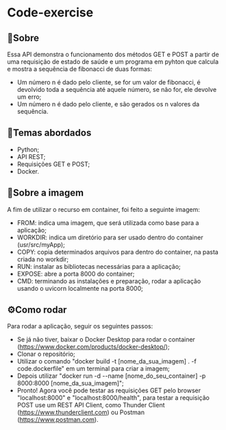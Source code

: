 # Code-exercise
## 🤔Sobre
Essa API demonstra o funcionamento dos métodos GET e POST a partir de uma requisição de estado de saúde e um programa em pyhton que calcula e mostra a sequência de fibonacci de duas formas:
- Um número n é dado pelo cliente, se for um valor de fibonacci, é devolvido toda a sequência até aquele número, se não for, ele devolve um erro;
- Um número n é dado pelo cliente, e são gerados os n valores da sequência.

## 📑Temas abordados
- Python;
- API REST;
- Requisições GET e POST;
- Docker.

##  🔎Sobre a imagem
A fim de utilizar o recurso em container, foi feito a seguinte imagem:
- FROM: indica uma imagem, que será utilizada como base para a aplicação;
- WORKDIR: indica um diretório para ser usado dentro do container (usr/src/myApp);
- COPY: copia determinados arquivos para dentro do container, na pasta criada no workdir;
- RUN: instalar as bibliotecas necessárias para a aplicação;
- EXPOSE: abre a porta 8000 do container;
- CMD: terminando as instalações e preparação, rodar a aplicação usando o uvicorn localmente na porta 8000;

## ⚙️Como rodar
Para rodar a aplicação, seguir os seguintes passos:
- Se já não tiver, baixar o Docker Desktop para rodar o container (https://www.docker.com/products/docker-desktop/);
- Clonar o repositório;
- Utilizar o comando "docker build -t [nome_da_sua_imagem] . -f code.dockerfile" em um terminal para criar a imagem;
- Depois utilizar "docker run -d --name [nome_do_seu_container] -p 8000:8000 [nome_da_sua_imagem]";
- Pronto! Agora você pode testar as requisições GET pelo browser "localhost:8000" e "localhost:8000/health", para testar a requisição POST use um REST API Client, como Thunder Client (https://www.thunderclient.com) ou Postman (https://www.postman.com).
